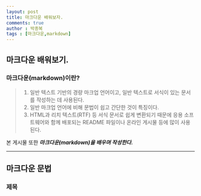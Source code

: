 ```yaml
---
layout: post
title: 마크다운 배워보자.
comments: true
author : 박종복
tags : [마크다운,markdown]
---
```


## 마크다운 배워보기.
### 마크다운(markdown)이란?
> 1. 일반 텍스트 기반의 경량 마크업 언어이고, 일반 텍스트로 서식이 있는 문서를 작성하는 데 사용된다.
> 2. 일반 마크업 언어에 비해 문법이 쉽고 간단한 것이 특징이다.
> 3. HTML과 리치 텍스트(RTF) 등 서식 문서로 쉽게 변환되기 때문에 응용 소프트웨어와 함께 배포되는 README 파일이나 온라인 게시물 등에 많이 사용된다.

본 게시물 또한 ___마크다운(markdown)을 배우며 작성한다.___
***

## 마크다운 문법

### 제목
> 
>
>
>


